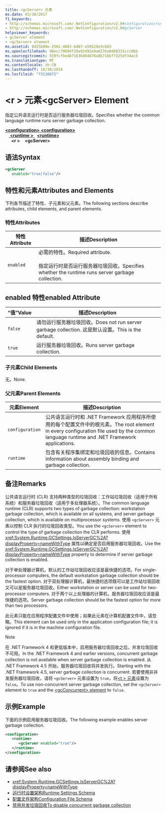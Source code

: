 ```yaml
---
title: <gcServer> 元素
ms.date: 03/30/2017
f1_keywords:
- http://schemas.microsoft.com/.NetConfiguration/v2.0#configuration/runtime/gcServer
- http://schemas.microsoft.com/.NetConfiguration/v2.0#gcServer
helpviewer_keywords:
- gcServer element
- <gcServer> element
ms.assetid: 8d25b80e-2581-4803-bd87-a59528e3cb03
ms.openlocfilehash: 98ecc7069df20a92492e9a6276a0d88331ccc0bb
ms.sourcegitcommit: 559fcfbe4871636494870a8b716bf7325df34ac5
ms.translationtype: MT
ms.contentlocale: zh-CN
ms.lasthandoff: 10/30/2019
ms.locfileid: "73116672"
---
```

# <a name="gcserver-element"></a><span data-ttu-id="712da-102">\<r > 元素</span><span class="sxs-lookup"><span data-stu-id="712da-102">\<gcServer> Element</span></span>
<span data-ttu-id="712da-103">指定公共语言运行时是否运行服务器垃圾回收。</span><span class="sxs-lookup"><span data-stu-id="712da-103">Specifies whether the common language runtime runs server garbage collection.</span></span>  
  
<span data-ttu-id="712da-104">[ **\<configuration>** ](../configuration-element.md)</span><span class="sxs-lookup"><span data-stu-id="712da-104">[**\<configuration>**](../configuration-element.md)</span></span>\
<span data-ttu-id="712da-105">&nbsp; &nbsp;[ **\<runtime >** ](runtime-element.md) </span><span class="sxs-lookup"><span data-stu-id="712da-105">&nbsp;&nbsp;[**\<runtime>**](runtime-element.md)</span></span>\
<span data-ttu-id="712da-106">&nbsp;&nbsp;&nbsp;&nbsp; **\<r >**</span><span class="sxs-lookup"><span data-stu-id="712da-106">&nbsp;&nbsp;&nbsp;&nbsp;**\<gcServer>**</span></span>  
  
## <a name="syntax"></a><span data-ttu-id="712da-107">语法</span><span class="sxs-lookup"><span data-stu-id="712da-107">Syntax</span></span>  
  
```xml  
<gcServer    
   enabled="true|false"/>  
```  
  
## <a name="attributes-and-elements"></a><span data-ttu-id="712da-108">特性和元素</span><span class="sxs-lookup"><span data-stu-id="712da-108">Attributes and Elements</span></span>  
 <span data-ttu-id="712da-109">下列各节描述了特性、子元素和父元素。</span><span class="sxs-lookup"><span data-stu-id="712da-109">The following sections describe attributes, child elements, and parent elements.</span></span>  
  
### <a name="attributes"></a><span data-ttu-id="712da-110">特性</span><span class="sxs-lookup"><span data-stu-id="712da-110">Attributes</span></span>  
  
|<span data-ttu-id="712da-111">特性</span><span class="sxs-lookup"><span data-stu-id="712da-111">Attribute</span></span>|<span data-ttu-id="712da-112">描述</span><span class="sxs-lookup"><span data-stu-id="712da-112">Description</span></span>|  
|---------------|-----------------|  
|`enabled`|<span data-ttu-id="712da-113">必需的特性。</span><span class="sxs-lookup"><span data-stu-id="712da-113">Required attribute.</span></span><br /><br /> <span data-ttu-id="712da-114">指定运行时是否运行服务器垃圾回收。</span><span class="sxs-lookup"><span data-stu-id="712da-114">Specifies whether the runtime runs server garbage collection.</span></span>|  
  
## <a name="enabled-attribute"></a><span data-ttu-id="712da-115">enabled 特性</span><span class="sxs-lookup"><span data-stu-id="712da-115">enabled Attribute</span></span>  
  
|<span data-ttu-id="712da-116">“值”</span><span class="sxs-lookup"><span data-stu-id="712da-116">Value</span></span>|<span data-ttu-id="712da-117">描述</span><span class="sxs-lookup"><span data-stu-id="712da-117">Description</span></span>|  
|-----------|-----------------|  
|`false`|<span data-ttu-id="712da-118">请勿运行服务器垃圾回收。</span><span class="sxs-lookup"><span data-stu-id="712da-118">Does not run server garbage collection.</span></span> <span data-ttu-id="712da-119">这是默认设置。</span><span class="sxs-lookup"><span data-stu-id="712da-119">This is the default.</span></span>|  
|`true`|<span data-ttu-id="712da-120">运行服务器垃圾回收。</span><span class="sxs-lookup"><span data-stu-id="712da-120">Runs server garbage collection.</span></span>|  
  
### <a name="child-elements"></a><span data-ttu-id="712da-121">子元素</span><span class="sxs-lookup"><span data-stu-id="712da-121">Child Elements</span></span>  
 <span data-ttu-id="712da-122">无。</span><span class="sxs-lookup"><span data-stu-id="712da-122">None.</span></span>  
  
### <a name="parent-elements"></a><span data-ttu-id="712da-123">父元素</span><span class="sxs-lookup"><span data-stu-id="712da-123">Parent Elements</span></span>  
  
|<span data-ttu-id="712da-124">元素</span><span class="sxs-lookup"><span data-stu-id="712da-124">Element</span></span>|<span data-ttu-id="712da-125">描述</span><span class="sxs-lookup"><span data-stu-id="712da-125">Description</span></span>|  
|-------------|-----------------|  
|`configuration`|<span data-ttu-id="712da-126">公共语言运行时和 .NET Framework 应用程序所使用的每个配置文件中的根元素。</span><span class="sxs-lookup"><span data-stu-id="712da-126">The root element in every configuration file used by the common language runtime and .NET Framework applications.</span></span>|  
|`runtime`|<span data-ttu-id="712da-127">包含有关程序集绑定和垃圾回收的信息。</span><span class="sxs-lookup"><span data-stu-id="712da-127">Contains information about assembly binding and garbage collection.</span></span>|  
  
## <a name="remarks"></a><span data-ttu-id="712da-128">备注</span><span class="sxs-lookup"><span data-stu-id="712da-128">Remarks</span></span>  
 <span data-ttu-id="712da-129">公共语言运行时 (CLR) 支持两种类型的垃圾回收：工作站垃圾回收（适用于所有系统）和服务器垃圾回收（适用于多处理器系统）。</span><span class="sxs-lookup"><span data-stu-id="712da-129">The common language runtime (CLR) supports two types of garbage collection: workstation garbage collection, which is available on all systems, and server garbage collection, which is available on multiprocessor systems.</span></span> <span data-ttu-id="712da-130">使用 `<gcServer>` 元素以控制 CLR 执行的垃圾回收类型。</span><span class="sxs-lookup"><span data-stu-id="712da-130">You use the `<gcServer>` element to control the type of garbage collection the CLR performs.</span></span> <span data-ttu-id="712da-131">使用 <xref:System.Runtime.GCSettings.IsServerGC%2A?displayProperty=nameWithType> 属性以确定是否启用服务器垃圾回收。</span><span class="sxs-lookup"><span data-stu-id="712da-131">Use the <xref:System.Runtime.GCSettings.IsServerGC%2A?displayProperty=nameWithType> property to determine if server garbage collection is enabled.</span></span>  
  
 <span data-ttu-id="712da-132">对于单处理器计算机，默认的工作站垃圾回收应该是最快捷的选项。</span><span class="sxs-lookup"><span data-stu-id="712da-132">For single-processor computers, the default workstation garbage collection should be the fastest option.</span></span> <span data-ttu-id="712da-133">对于双处理器计算机，最快捷的选项既可以是工作站垃圾回收又可以是服务器垃圾回收。</span><span class="sxs-lookup"><span data-stu-id="712da-133">Either workstation or server can be used for two-processor computers.</span></span> <span data-ttu-id="712da-134">对于两个以上处理器的计算机，服务器垃圾回收应该是最快捷的选项。</span><span class="sxs-lookup"><span data-stu-id="712da-134">Server garbage collection should be the fastest option for more than two processors.</span></span>  
  
 <span data-ttu-id="712da-135">此元素只能在应用程序配置文件中使用；如果此元素在计算机配置文件中，请忽略。</span><span class="sxs-lookup"><span data-stu-id="712da-135">This element can be used only in the application configuration file; it is ignored if it is in the machine configuration file.</span></span>  
  
> [!NOTE]
> <span data-ttu-id="712da-136">在 .NET Framework 4 和更低版本中，启用服务器垃圾回收之后，并发垃圾回收不可用。</span><span class="sxs-lookup"><span data-stu-id="712da-136">In the .NET Framework 4 and earlier versions, concurrent garbage collection is not available when server garbage collection is enabled.</span></span> <span data-ttu-id="712da-137">从 .NET Framework 4.5 开始，服务器垃圾回收将并发执行。</span><span class="sxs-lookup"><span data-stu-id="712da-137">Starting with the .NET Framework 4.5, server garbage collection is concurrent.</span></span> <span data-ttu-id="712da-138">若要使用非并发服务器垃圾回收，请将 `<gcServer>` 元素设置为 `true`，将[\<t > 元素](gcconcurrent-element.md)设置为 `false`。</span><span class="sxs-lookup"><span data-stu-id="712da-138">To use non-concurrent server garbage collection, set the `<gcServer>` element to `true` and the [\<gcConcurrent> element](gcconcurrent-element.md) to `false`.</span></span>  
  
## <a name="example"></a><span data-ttu-id="712da-139">示例</span><span class="sxs-lookup"><span data-stu-id="712da-139">Example</span></span>  
 <span data-ttu-id="712da-140">下面的示例启用服务器垃圾回收。</span><span class="sxs-lookup"><span data-stu-id="712da-140">The following example enables server garbage collection.</span></span>  
  
```xml  
<configuration>  
   <runtime>  
      <gcServer enabled="true"/>  
   </runtime>  
</configuration>  
```  
  
## <a name="see-also"></a><span data-ttu-id="712da-141">请参阅</span><span class="sxs-lookup"><span data-stu-id="712da-141">See also</span></span>

- <xref:System.Runtime.GCSettings.IsServerGC%2A?displayProperty=nameWithType>
- [<span data-ttu-id="712da-142">运行时设置架构</span><span class="sxs-lookup"><span data-stu-id="712da-142">Runtime Settings Schema</span></span>](index.md)
- [<span data-ttu-id="712da-143">配置文件架构</span><span class="sxs-lookup"><span data-stu-id="712da-143">Configuration File Schema</span></span>](../index.md)
- [<span data-ttu-id="712da-144">禁用并发垃圾回收</span><span class="sxs-lookup"><span data-stu-id="712da-144">To disable concurrent garbage collection</span></span>](gcconcurrent-element.md#to-disable-background-garbage-collection)
